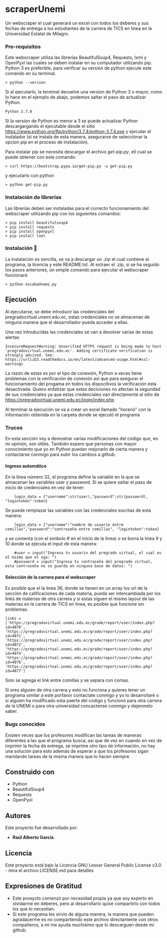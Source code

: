 # scraperUnemi
Un webscraper el cual generará un excel con todos los deberes y sus fechas de entrega a los estudiantes de la carrera de TICS en linea en la Universidad Estatal de Milagro.

### Pre-requisitos 

Este webscraper utiliza las librerías BeautifulSoup4, Requests, lxml y OpenPyxl las cuales se deben instalar en su computador utilizando pip.
Python 3 es preferible, para verificar su versión de python ejecute este comando en su terminal.
```
> python --version
```
Si al ejecutarlo, la terminal devuelve una version de Python 3 o mayor, como lo hace en el ejemplo de abajo, podemos saltar el paso de actualizar Python.
```
Python 3.7.0 
```
Si la version de Python es menor a 3 se puede actualizar Python descargargando el ejecutable desde el sitio https://www.python.org/ftp/python/3.7.4/python-3.7.4.exe y ejecutar el instalador (si se instala de esta manera, asegurarse de selecciónar la opcion pip en el proceso de instalación).

Para instalar pip se necesita descargar el archivo _get-pip.py_, ell cual se puede obtener con este comando:
```
> curl https://bootstrap.pypa.io/get-pip.py -o get-pip.py
```

y ejecutarlo con python
```
> python get-pip.py
```

### Instalación de librerías
Las librerías deben ser instaladas para el correcto funcionamiento del webscraper utilizando pip con los siguientes comandos:
```
> pip install beautifulsoup4
> pip install requests
> pip install openpyxl
> pip install lxml
```

### Instalación 🔧

La instalación es sencilla, se va a descargar un .zip el cual contiene el programa, la licencia y este README.txt.
Al extraer el .zip, si se ha seguido los pasos anteriores, un simple comando para ejecutar el webscraper funcionará 

```
> python escobaUnemi.py
```

## Ejecución

Al ejecutarse, se debe introducir las credenciales del pregradocirtual.unemi.edu.ec, estas credenciales no se almacenan de ninguna manera que el desarrollador pueda acceder a ellas.

Una vez introducidas las credenciales se van a devolver varias de estas alertas
```
InsecureRequestWarning: Unverified HTTPS request is being made to host 'pregradovirtual.unemi.edu.ec'. Adding certificate verification is strongly advised. See: https://urllib3.readthedocs.io/en/latest/advanced-usage.html#ssl-warnings
```
La razón de estas es por el tipo de conexión, Python a veces tiene problemas con la verificación de conexión así que para asegurar el funcionamiento del progama en todos los dispocitivos la verificación esta desactivada.
Quiero enfatizar que estas deciciones no afectan la seguridad de sus credenciales ya que estas credenciales van directamente al sitio de https://pregradovirtual.unemi.edu.ec/login/index.php

Al terminar la ejecución se va a crear un excel llamado "horario" con la información obtenida en la carpeta donde se ejecutó el programa 
### Trucos

En esta sección voy a demostrar varias modificaciones del código que, en mi opinión, son útiles. También espero que personas con mayor conocimiento que yo en Python puedan mejorarlo de cierta manera y contactarse conmigo para subir los cambios a github.

#### Ingreso automático 

En la línea número 32, el programa define la variable en la que se almacenan las variables user y password. Si se quiere saltar el paso de inicio de credenciales en vez de tener:
```
    login_data = {"username":str(user),"password":str(password), "logintoken":token}
```

Se puede remplazar las variables con las credenciales escritas de esta manera:
```
    login_data = {"username":"nombre de usuario entre comillas","password":"contraseña entre comillas", "logintoken":token}
```
y se comenta (con el simbolo # en el inicio de la linea) o se borra la linea 9 y 10 donde se ejecuta el input de esta manera:
```
    #user = input("Ingresa tu usuario del pregrado virtual, el cual es el mismo que el sga: ")
    #password = input("Ingresa tu contraseña del pregrado virtual, esta contraseña no se guarda en ninguna base de datos: ")
```

#### Selección de la carrera para el webscraper 

Es posible que el la linea 36, donde se tienen en un array los url de la sección de calificaciones de cada materia, pueda ser intercambiada por los links de materias de otra carrera y si estas siguen el mismo layout de las materias en la carrera de TICS en linea, es posible que funcione sin problemas.
```
links = ['https://pregradovirtual.unemi.edu.ec/grade/report/user/index.php?id=4870', 'https://pregradovirtual.unemi.edu.ec/grade/report/user/index.php?id=4871', 'https://pregradovirtual.unemi.edu.ec/grade/report/user/index.php?id=4872', 'https://pregradovirtual.unemi.edu.ec/grade/report/user/index.php?id=4874', 'https://pregradovirtual.unemi.edu.ec/grade/report/user/index.php?id=4876', 'https://pregradovirtual.unemi.edu.ec/grade/report/user/index.php?id=4877']
```

Solo se agrega el link entre comillas y se separa con comas.

Si eres alguien de otra carrera y esto no funciona y quieres tener un programa similar a este porfavor contactate conmigo y yo lo desarrollaré o si alguien ha modificado esta paerte del codigo y funcionó para otra carrera de la UNEMI o para otra universidad concactense conmigo y dejenmelo saber.


### Bugs conocidos

Existen veces que los profesores modifican las tareas de maneras diferentes a las que el programa busca, asi que de vez en cuando en vez de imprimir la fecha de entrega, se imprime otro tipo de información, no hay una solución para esto además de esperar a que los profesores sigan mandando tareas de la misma manera que lo hacen siempre 

## Construido con 

* Python
* BeautifulSoup4
* Requests
* OpenPyxl

## Autores 

Este proyecto fue desarrollado por:

* **Raúl Alberto García** 

## Licencia

Este proyecto está bajo la Licencia GNU Lesser General Public License v3.0 - mira el archivo LICENSE.md para detalles

## Expresiones de Gratitud 

* Este proeycto comenzó por necesidad propia ya que soy experto en olvidarme en deberes, pero al desarrollarlo quise compartirlo con todos los que lo necesitan.
* Si este programa les sirvio de alguna manera, la manera que pueden agradacerme es no compartiendo este archivo directamente con otros compañeros, a mi me ayuda muchisimo que lo descarguen desde mi github. 

